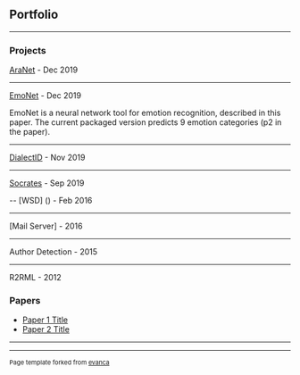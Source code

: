 ## Portfolio

---

### Projects


[AraNet]() - Dec 2019

---
[EmoNet](https://github.com/UBC-NLP/EmoNet.git) - Dec 2019


EmoNet is a neural network tool for emotion recognition, described in this paper. The current packaged version predicts 9 emotion categories (p2 in the paper).

---
[DialectID](http://example.com/) - Nov 2019

---
[Socrates]() - Sep 2019

--
[WSD] () - Feb 2016

---
[Mail Server] - 2016

---
Author Detection - 2015

---
R2RML - 2012



### Papers

- [Paper 1 Title](http://example.com/)
- [Paper 2 Title](http://example.com/)


---




---
<p style="font-size:11px">Page template forked from <a href="https://github.com/evanca/quick-portfolio">evanca</a></p>
<!-- Remove above link if you don't want to attibute -->

